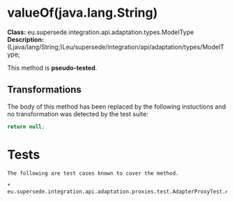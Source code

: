 # valueOf(java.lang.String)

**Class:** eu.supersede.integration.api.adaptation.types.ModelType
**Description:** (Ljava/lang/String;)Leu/supersede/integration/api/adaptation/types/ModelType;

This method is **pseudo-tested**.


## Transformations


The body of this method has been replaced by the following instuctions and no transformation was detected by the test suite:

```Java
return null;
```




# Tests
    The following are test cases known to cover the method.

    * eu.supersede.integration.api.adaptation.proxies.test.AdapterProxyTest.eu.supersede.integration.api.adaptation.proxies.test.AdapterProxyTest 

